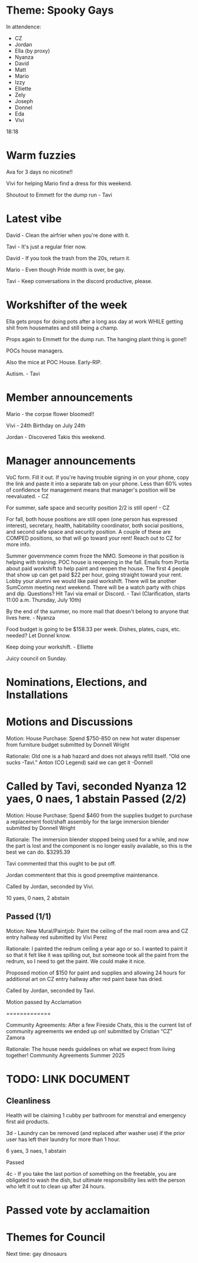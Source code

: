 # Theme: Spooky Gays

In attendence:
 - CZ
 - Jordan
 - Ella (by proxy)
 - Nyanza
 - David
 - Matt
 - Mario
 - Izzy
 - Elliette
 - Zely
 - Joseph
 - Donnel
 - Eda
 - Vivi

18:18

# Warm fuzzies

Ava for 3 days no nicotine!! 

Vivi for helping Mario find a dress for this weekend.

Shoutout to Emmett for the dump run - Tavi

# Latest vibe

David - Clean the airfrier when you're done with it. 

Tavi - It's just a regular frier now.

David - If you took the trash from the 20s, return it.

Mario - Even though Pride month is over, be gay.

Tavi - Keep conversations in the discord productive, please.

# Workshifter of the week

Ella gets props for doing pots after a long ass day at work WHILE getting shit from housemates and still being a champ.

Props again to Emmett for the dump run. The hanging plant thing is gone!!

POCs house managers.

Also the mice at POC House. Early-RIP.

Autism. - Tavi

# Member announcements

Mario - the corpse flower bloomed!!

Vivi - 24th Birthday on July 24th

Jordan - Discovered Takis this weekend.

# Manager announcements

VoC form. Fill it out. If you're having trouble signing in on your phone, copy the link and paste it into a separate tab on your phone. Less than 60% votes of confidence for management means that manager's position will be reevaluated. - CZ

For summer, safe space and security position 2/2 is still open! - CZ

For fall, both house positions are still open (one person has expressed interest), secretary, health, habitability coordinator, both social positions, and second safe space and security position. A couple of these are COMPED positions, so that will go toward your rent! Reach out to CZ for more info.

Summer governmence comm froze the NMO. Someone in that position is helping with training. POC house is reopening in the fall. Emails from Portia about paid workshift to help paint and reopen the house. The first 4 people that show up can get paid $22 per hour, going straight toward your rent. Lobby your alumni we would like paid workshift. There will be another SumComm meeting next weekend. There will be a watch party with chips and dip. Questions? Hit Tavi via email or Discord. - Tavi (Clarification, starts 11:00 a.m. Thursday, July 10th)

By the end of the summer, no more mail that doesn't belong to anyone that lives here. - Nyanza

Food budget is going to be $158.33 per week. Dishes, plates, cups, etc. needed? Let Donnel know.

Keep doing your workshift. - Elliette

Juicy council on Sunday.

# Nominations, Elections, and Installations

# Motions and Discussions

Motion: House Purchase: Spend $750-850 on new hot water dispenser from furniture budget submitted by Donnell Wright 

Rationale: Old one is a hab hazard and does not always refill itself. 
“Old one sucks -Tavi.” Anton (CO Legend) said we can get it -Donnell

Called by Tavi, seconded Nyanza
12 yaes, 0 naes, 1 abstain
Passed (2/2)
=============

Motion: House Purchase: Spend $460 from the supplies budget to purchase a replacement foot/shaft assembly for the large immersion blender submitted by Donnell Wright

Rationale: The immersion blender stopped being used for a while, and now the part is lost and the component is no longer easily available, so this is the best we can do. $3295.39

Tavi commented that this ought to be put off.

Jordan commentent that this is good preemptive maintenance.

Called by Jordan, seconded by Vivi.

10 yaes, 0 naes, 2 abstain

Passed (1/1)
---

Motion: New Mural/Paintjob: Paint the ceiling of the mail room area and CZ entry hallway red submitted by Vivi Perez  

Rationale: I painted the redrum ceiling a year ago or so. I wanted to paint it so that it felt like it was spilling out, but someone took all the paint from the redrum, so I need to get the paint. We could make it nice. 

Proposed motion of $150 for paint and supplies and allowing 24 hours for additional art on CZ entry hallway after red paint base has dried.

Called by Jordan, seconded by Tavi.

Motion passed by Acclamation

=============

Community Agreements: After a few Fireside Chats, this is the current list of community agreements we ended up on! submitted by Cristian “CZ” Zamora 

Rationale: The house needs guidelines on what we expect from living together! Community Agreements Summer 2025

# TODO: LINK DOCUMENT

## Cleanliness

Health will be claiming 1 cubby per bathroom for menstral and emergency first aid products.

3d - Laundry can be removed (and replaced after washer use) if the prior user has left their laundry for more than 1 hour.

6 yaes, 3 naes, 1 abstain

Passed

4c - If you take the last portion of something on the freetable, you are obligated to wash the dish, but ultimate responsibility lies with the person who left it out to clean up after 24 hours. 

Passed vote by acclamaition
=============

# Themes for Council

Next time: gay dinosaurs
